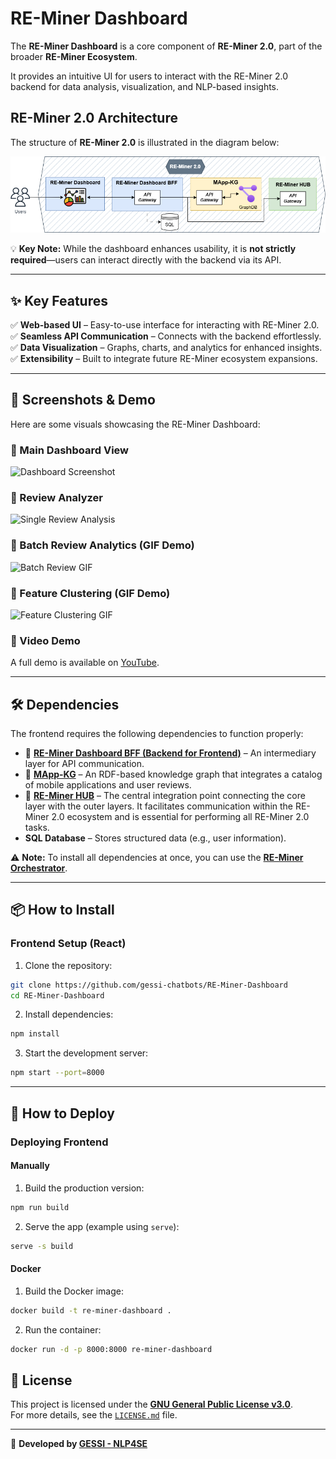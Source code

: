# RE-Miner Dashboard

The **RE-Miner Dashboard** is a core component of **RE-Miner 2.0**, part of the broader **RE-Miner Ecosystem**. 

It provides an intuitive UI for users to interact with the RE-Miner 2.0 backend for data analysis, visualization, and NLP-based insights.

## RE-Miner 2.0 Architecture

The structure of **RE-Miner 2.0** is illustrated in the diagram below:

![RE-Miner-2.0](src/assets/static/images/RE-Miner-2.0.png)


💡 **Key Note:** While the dashboard enhances usability, it is **not strictly required**—users can interact directly with the backend via its API.

---

## ✨ Key Features

✅ **Web-based UI** – Easy-to-use interface for interacting with RE-Miner 2.0.  
✅ **Seamless API Communication** – Connects with the backend effortlessly.  
✅ **Data Visualization** – Graphs, charts, and analytics for enhanced insights.  
✅ **Extensibility** – Built to integrate future RE-Miner ecosystem expansions.

---

## 📸 Screenshots & Demo

Here are some visuals showcasing the RE-Miner Dashboard:

### 🔹 Main Dashboard View
![Dashboard Screenshot](screenshots/dashboard-screenshot.png)

### 🔹 Review Analyzer
![Single Review Analysis](screenshots/single-review-analysis.png)

### 🔹 Batch Review Analytics (GIF Demo)
![Batch Review GIF](screenshots/batch-review-demo.gif)

### 🔹 Feature Clustering (GIF Demo)
![Feature Clustering GIF](screenshots/batch-review-demo.gif)

### 🎥 Video Demo
A full demo is available on [YouTube](https://www.youtube.com/watch?v=a11bHSCYqqM).

---
## 🛠 Dependencies
The frontend requires the following dependencies to function properly:

- 🔗 **[RE-Miner Dashboard BFF (Backend for Frontend)](https://github.com/gessi-chatbots/RE-Miner-Dashboard-BFF)** – An intermediary layer for API communication.
- 🔗 **[MApp-KG](https://github.com/gessi-chatbots/app_data_repository)** – An RDF-based knowledge graph that integrates a catalog of mobile applications and user reviews.
- 🔗 **[RE-Miner HUB](https://github.com/gessi-chatbots/RE-Miner-Hub)** – The central integration point connecting the core layer with the outer layers. It facilitates communication within the RE-Miner 2.0 ecosystem and is essential for performing all RE-Miner 2.0 tasks.
- **SQL Database** – Stores structured data (e.g., user information).

⚠ **Note:** To install all dependencies at once, you can use the **[RE-Miner Orchestrator](https://github.com/gessi-chatbots/RE-Miner-Orchestrator)**.

---

## 📦 How to Install

### Frontend Setup (React)

1. Clone the repository:
```bash
git clone https://github.com/gessi-chatbots/RE-Miner-Dashboard
cd RE-Miner-Dashboard
```
2. Install dependencies:
```bash
npm install
```
3. Start the development server:
```bash
npm start --port=8000
```
---

## 🚀 How to Deploy

### Deploying Frontend
#### Manually
1. Build the production version:
```bash
npm run build
```
2. Serve the app (example using `serve`):
```bash
serve -s build
```
#### Docker
1. Build the Docker image:
```bash
docker build -t re-miner-dashboard .
```
2. Run the container:
```bash
docker run -d -p 8000:8000 re-miner-dashboard
```

## 📜 License

This project is licensed under the **[GNU General Public License v3.0](https://www.gnu.org/licenses/gpl-3.0.html)**.  
For more details, see the [`LICENSE.md`](LICENSE.md) file.

---

🔗 **Developed by [GESSI - NLP4SE](https://gessi.upc.edu/en/research-areas/nlp4se)**  
